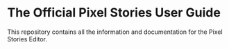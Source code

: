# The Official Pixel Stories User Guide

This repository contains all the information and documentation for the Pixel Stories Editor.

